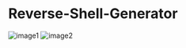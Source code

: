 # Reverse-Shell-Generator

![image1](https://cdn.discordapp.com/attachments/899410281229344918/1025415355788689428/unknown.png)
![image2](https://cdn.discordapp.com/attachments/899410281229344918/1025415452169617509/unknown.png)
